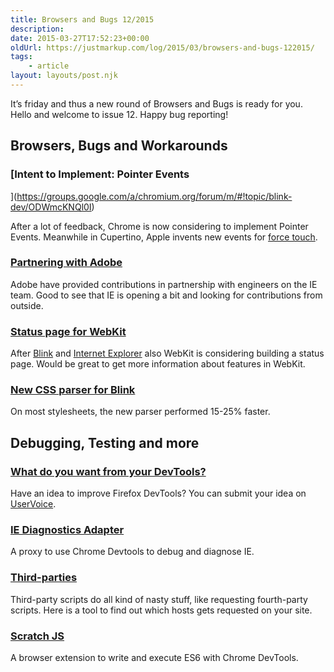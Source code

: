 ```yaml
---
title: Browsers and Bugs 12/2015
description: 
date: 2015-03-27T17:52:23+00:00
oldUrl: https://justmarkup.com/log/2015/03/browsers-and-bugs-122015/
tags:
    - article
layout: layouts/post.njk
---
```


It’s friday and thus a new round of Browsers and Bugs is ready for you. Hello and welcome to issue 12. Happy bug reporting!

Browsers, Bugs and Workarounds
------------------------------

### [Intent to Implement: Pointer Events  
](https://groups.google.com/a/chromium.org/forum/m/#!topic/blink-dev/ODWmcKNQl0I)

After a lot of feedback, Chrome is now considering to implement Pointer Events. Meanwhile in Cupertino, Apple invents new events for [force touch](https://bugs.webkit.org/show_bug.cgi?id=142836).

### [Partnering with Adobe](http://blogs.msdn.com/b/ie/archive/2015/03/23/partnering-with-adobe-on-new-contributions-to-our-web-platform.aspx)

Adobe have provided contributions in partnership with engineers on the IE team. Good to see that IE is opening a bit and looking for contributions from outside.

### [Status page for WebKit](https://lists.webkit.org/pipermail/webkit-dev/2015-March/027351.html)

After [Blink](https://www.chromestatus.com/features) and [Internet Explorer](https://status.modern.ie/) also WebKit is considering building a status page. Would be great to get more information about features in WebKit.

### [New CSS parser for Blink](https://groups.google.com/a/chromium.org/forum/#!topic/blink-dev/r9bthijsX3A/discussion)

On most stylesheets, the new parser performed 15-25% faster.

Debugging, Testing and more
---------------------------

### [What do you want from your DevTools?](https://hacks.mozilla.org/2015/03/what-do-you-want-from-your-devtools/)

Have an idea to improve Firefox DevTools? You can submit your idea on [UserVoice](https://ffdevtools.uservoice.com/forums/246087-firefox-developer-tools-ideas).

### [IE Diagnostics Adapter](https://github.com/Microsoft/IEDiagnosticsAdapter)

A proxy to use Chrome Devtools to debug and diagnose IE.

### [Third-parties](http://blog.webperf.ninja/2015/find-third-party-assets/)

Third-party scripts do all kind of nasty stuff, like requesting fourth-party scripts. Here is a tool to find out which hosts gets requested on your site.

### [Scratch JS](https://chrome.google.com/webstore/detail/scratch-js/alploljligeomonipppgaahpkenfnfkn)

A browser extension to write and execute ES6 with Chrome DevTools.